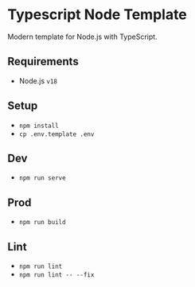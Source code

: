 # Typescript Node Template

Modern template for Node.js with TypeScript.

## Requirements

- Node.js `v18`

## Setup

- `npm install`
- `cp .env.template .env`

## Dev

- `npm run serve`

## Prod

- `npm run build`

## Lint

- `npm run lint`
- `npm run lint -- --fix`
